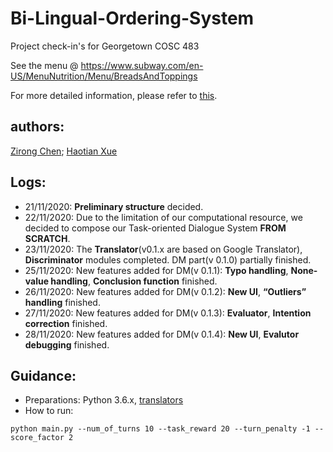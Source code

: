 # Bi-Lingual-Ordering-System
Project check-in's for Georgetown COSC 483

See the menu @ https://www.subway.com/en-US/MenuNutrition/Menu/BreadsAndToppings  

For more detailed information, please refer to [this](https://github.com/RexZChen/Bi-Lingual-Dialogue-System).


## authors: 
[Zirong Chen](https://github.com/RexZChen); [Haotian Xue](https://github.com/HaotianXue)

## Logs:

* 21/11/2020: **Preliminary structure** decided.
* 22/11/2020: Due to the limitation of our computational resource, we decided to compose our Task-oriented Dialogue System **FROM SCRATCH**.
* 23/11/2020: The **Translator**(v0.1.x are based on Google Translator), **Discriminator** modules completed. DM part(v 0.1.0) partially finished.
* 25/11/2020: New features added for DM(v 0.1.1): **Typo handling**, **None-value handling**, **Conclusion function** finished.
* 26/11/2020: New features added for DM(v 0.1.2): **New UI**, **“Outliers” handling** finished.
* 27/11/2020: New features added for DM(v 0.1.3): **Evaluator**, **Intention correction** finished.
* 28/11/2020: New features added for DM(v 0.1.4): **New UI**, **Evalutor debugging** finished.

## Guidance:

* Preparations: 
Python 3.6.x, [translators](https://github.com/UlionTse/translators)
* How to run: 
```shell
python main.py --num_of_turns 10 --task_reward 20 --turn_penalty -1 --score_factor 2
```
